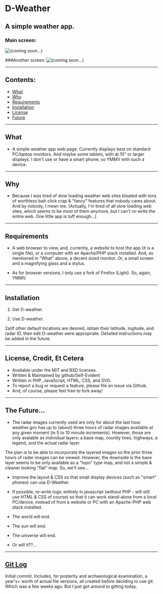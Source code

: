 # D-Weather

## A simple weather app.


### Main screen:
![(coming soon...)](http://self-evident.github.com/)

###Another screen:
![(coming soon...)](http://self-evident.github.com/)

--------------------------------------------------------------------------------
## Contents:
- [What](#what)
- [Why](#why)
- [Requirements](#requirements)
- [Installation](#installation)
- [License](#license)
- [Future](#future)

--------------------------------------------------------------------------------
## <a name=what></a>What
 
- A simple weather app web page.  Currently displays best on standard PC/laptop monitors. And maybe some tablets, with at 10" or larger displays.  I don't use or have a smart phone, so YMMV with such a device.

--------------------------------------------------------------------------------
## <a name=why></a>Why

- Because I was tired of slow loading weather web sites bloated with tons of worthless bait-click crap & "fancy" features that nobody cares about. And by nobody, I mean me.
  (Actually, I'm tired of all slow loading web sites, which seems to be most of them anymore, but I can't re-write the entire web.  One little app is tuff enough...)

--------------------------------------------------------------------------------
## <a name=requirements></a>Requirements

- A web browser to view, and, currently, a website to host the app (it is a single file), or a computer with an Apache/PHP stack installed.  And, as mentioned in "What" above, a decent sized monitor.  Or, a small screen and a magnifying glass and a stylus.

- As for browser versions, I only use a fork of Firefox (Light). So, again, YMMV.

--------------------------------------------------------------------------------
## <a name=installation></a>Installation

1) Get D-weather. 

2) Use D-weather.
  
2a)If other default locations are desired, obtain their latitude, logitude, and radar ID, then edit D-weather were appropriate.  Detailed instructions may be added in the future.

--------------------------------------------------------------------------------
## <a name=license></a>License, Credit, Et Cetera  

- Available under the MIT and BSD licenses.
- Written & Maintained by github/Self-Evident
- Written in PHP, JavaScript, HTML, CSS, and SVG.
- To report a bug or request a feature, please file an issue via Github.
- And, of course, please feel free to fork away!

--------------------------------------------------------------------------------
## <a name=future></a>The Future...

-  The radar images currently used are only for about the last hour.  weather.gov has up to (about) three hours of radar images available at any given moment (in 5 to 10 minute increments).  However, those are only avaiable as individual layers: a base map, countly lines, highways, a legend, and the actual radar layer. 

  The plan is to be able to incorporate the layered images so the prior three hours of radar images can be viewed.  However, the downside is the base layer seems to be only available as a "topo" type map, and not a simple & cleaner looking "flat" map.  So, we'll see...

- Improve the layout & CSS so that small display devices (such as "smart" phones) can use D-Weather.

- If possible, re-write logic entirely in javascript (without PHP - will still use HTML & CSS of course) so that it can work stand-alone from a local PC/device, instead of from a website or PC with an Apache-PHP web stack installed.

- The world will end.

- The sun will end.

- The universe will end.

- Or will it??...


--------------------------------------------------------------------------------
## [Git Log](https://raw.github.com/Self-Evident/D-Weather/gh-pages/master-branch.git.log)

Initial commit.  Includes, for posterity and archaeological examination, a year's+ worth of actual file versions, all created before deciding to use git.  Which was a few weeks ago.  But I just got around to gitting today.

<br><br><br><br>